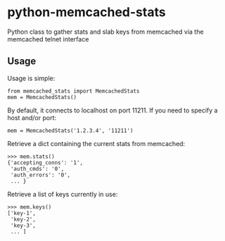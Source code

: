 # python-memcached-stats

Python class to gather stats and slab keys from memcached via the memcached telnet interface

## Usage

Usage is simple:

    from memcached_stats import MemcachedStats
    mem = MemcachedStats()

By default, it connects to localhost on port 11211. If you need to specify a host and/or port:

    mem = MemcachedStats('1.2.3.4', '11211')

Retrieve a dict containing the current stats from memcached:

    >>> mem.stats()
    {'accepting_conns': '1',
     'auth_cmds': '0',
     'auth_errors': '0',
     ... }

Retrieve a list of keys currently in use:

    >>> mem.keys()
    ['key-1',
     'key-2',
     'key-3',
     ... ]
